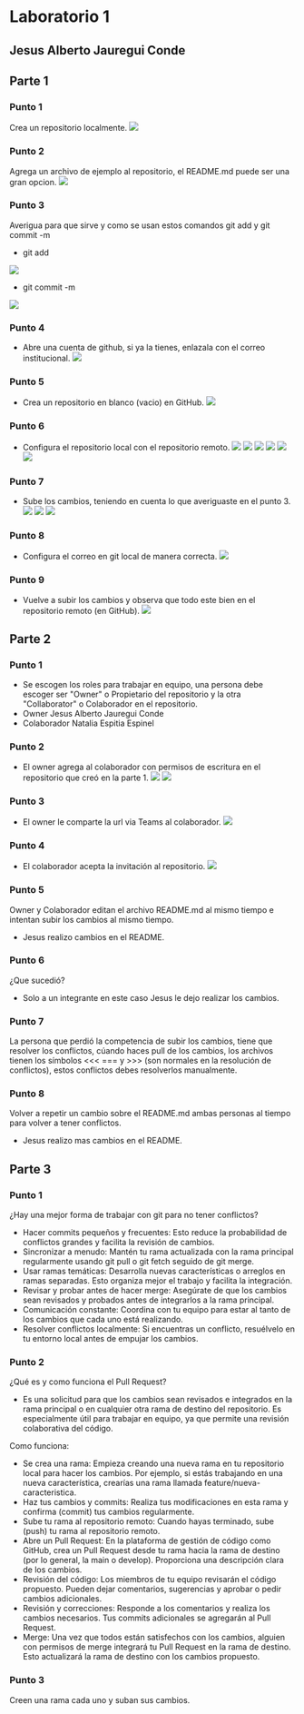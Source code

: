 # Laboratorio 1
## Jesus Alberto Jauregui Conde

## Parte 1

### Punto 1
Crea un repositorio localmente.
![](/assets/punto1/1.png)

### Punto 2
Agrega un archivo de ejemplo al repositorio, el README.md puede ser una gran opcion.
![](/assets/punto1/2.png)

### Punto 3
Averigua para que sirve y como se usan estos comandos git add y git commit -m
- git add

![](/assets/punto1/3.1.png)
- git commit -m

![](/assets/punto1/3.2.png)

### Punto 4
- Abre una cuenta de github, si ya la tienes, enlazala con el correo institucional.
![](/assets/punto1/4.png)

### Punto 5
- Crea un repositorio en blanco (vacio) en GitHub.
![](/assets/punto1/5.png)

### Punto 6
- Configura el repositorio local con el repositorio remoto.
![](/assets/punto1/6.1.png)
![](/assets/punto1/6.2.png)
![](/assets/punto1/6.3.png)
![](/assets/punto1/6.4.png)
![](/assets/punto1/6.5.png)
![](/assets/punto1/6.6.png)

### Punto 7
- Sube los cambios, teniendo en cuenta lo que averiguaste en el punto 3.
![](/assets/punto1/7.1.png)
![](/assets/punto1/7.2.png)
![](/assets/punto1/7.3.png)

### Punto 8
- Configura el correo en git local de manera correcta.
![](/assets/punto1/8.png)

### Punto 9
- Vuelve a subir los cambios y observa que todo este bien en el repositorio remoto (en GitHub).
![](/assets/punto1/9.png)

## Parte 2

### Punto 1
- Se escogen los roles para trabajar en equipo, una persona debe escoger ser "Owner" o Propietario del repositorio y la otra "Collaborator" o Colaborador en el repositorio.
- Owner Jesus Alberto Jauregui Conde
- Colaborador Natalia Espitia Espinel

### Punto 2
- El owner agrega al colaborador con permisos de escritura en el repositorio que creó en la parte 1.
![](/assets/punto2/2.1.png)
![](/assets/punto2/2.2.png)

### Punto 3
- El owner le comparte la url via Teams al colaborador.
![](/assets/punto2/3.png)

### Punto 4
- El colaborador acepta la invitación al repositorio.
![](/assets/punto2/4.png)

### Punto 5
Owner y Colaborador editan el archivo README.md al mismo tiempo e intentan subir los cambios al mismo tiempo.
- Jesus realizo cambios en el README.

### Punto 6
¿Que sucedió?
- Solo a un integrante en este caso Jesus le dejo realizar los cambios.

### Punto 7
La persona que perdió la competencia de subir los cambios, tiene que resolver los conflictos, cúando haces pull de los cambios, los archivos tienen los símbolos <<< === y >>> (son normales en la resolución de conflictos), estos conflictos debes resolverlos manualmente.

### Punto 8
Volver a repetir un cambio sobre el README.md ambas personas al tiempo para volver a tener conflictos.
- Jesus realizo mas cambios en el README.

## Parte 3

### Punto 1
¿Hay una mejor forma de trabajar con git para no tener conflictos?

- Hacer commits pequeños y frecuentes: Esto reduce la probabilidad de conflictos grandes y facilita la revisión de cambios.
- Sincronizar a menudo: Mantén tu rama actualizada con la rama principal regularmente usando git pull o git fetch seguido de git merge.
- Usar ramas temáticas: Desarrolla nuevas características o arreglos en ramas separadas. Esto organiza mejor el trabajo y facilita la integración.
- Revisar y probar antes de hacer merge: Asegúrate de que los cambios sean revisados y probados antes de integrarlos a la rama principal.
- Comunicación constante: Coordina con tu equipo para estar al tanto de los cambios que cada uno está realizando.
- Resolver conflictos localmente: Si encuentras un conflicto, resuélvelo en tu entorno local antes de empujar los cambios.

### Punto 2
¿Qué es y como funciona el Pull Request?
- Es una solicitud para que los cambios sean revisados e integrados en la rama principal o en cualquier otra rama de destino del repositorio. Es especialmente útil para trabajar en equipo, ya que permite una revisión colaborativa del código.

Como funciona:
- Se crea una rama: Empieza creando una nueva rama en tu repositorio local para hacer los cambios. Por ejemplo, si estás trabajando en una nueva característica, crearías una rama llamada feature/nueva-caracteristica.
- Haz tus cambios y commits: Realiza tus modificaciones en esta rama y confirma (commit) tus cambios regularmente.
- Sube tu rama al repositorio remoto: Cuando hayas terminado, sube (push) tu rama al repositorio remoto.
- Abre un Pull Request: En la plataforma de gestión de código como GitHub, crea un Pull Request desde tu rama hacia la rama de destino (por lo general, la main o develop). Proporciona una descripción clara de los cambios.
- Revisión del código: Los miembros de tu equipo revisarán el código propuesto. Pueden dejar comentarios, sugerencias y aprobar o pedir cambios adicionales.
- Revisión y correcciones: Responde a los comentarios y realiza los cambios necesarios. Tus commits adicionales se agregarán al Pull Request.
- Merge: Una vez que todos están satisfechos con los cambios, alguien con permisos de merge integrará tu Pull Request en la rama de destino. Esto actualizará la rama de destino con los cambios propuesto.

### Punto 3
Creen una rama cada uno y suban sus cambios.